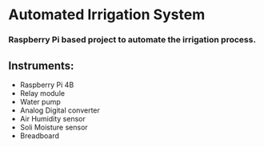 # Automated Irrigation System

### Raspberry Pi based project to automate the irrigation process.


## Instruments:
* Raspberry Pi 4B
* Relay module
* Water pump
* Analog Digital converter
* Air Humidity sensor
* Soli Moisture sensor
* Breadboard
